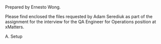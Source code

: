 Prepared by Ernesto Wong.

Please find enclosed the files requested by Adam Serediuk as part of the assignment for the interview for the QA Engineer for Operations position at xMatters.



A. Setup

